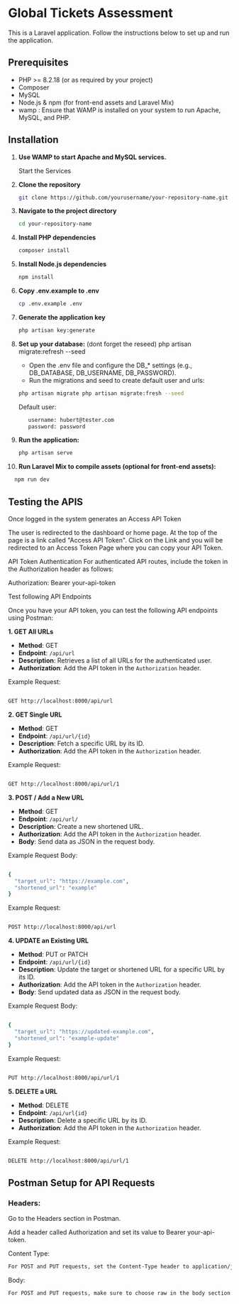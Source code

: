 # Global Tickets Assessment

This is a Laravel application. Follow the instructions below to set up and run the application.

## Prerequisites
- PHP >= 8.2.18 (or as required by your project)
- Composer
- MySQL 
- Node.js & npm (for front-end assets and Laravel Mix)
- wamp : Ensure that WAMP is installed on your system to run Apache, MySQL, and PHP.
## Installation



1. **Use WAMP to start Apache and MySQL services.**
   
   Start the Services

2. **Clone the repository**
   ```bash
   git clone https://github.com/yourusername/your-repository-name.git
   ```
3. **Navigate to the project directory**
   ```bash 
   cd your-repository-name
   ```
4. **Install PHP dependencies**
   ```bash 
   composer install   
   ```
5. **Install Node.js dependencies**
   ```bash 
   npm install
   ```
6. **Copy .env.example to .env**
   ```bash 
   cp .env.example .env
   ```
7. **Generate the application key**
   ```bash 
   php artisan key:generate
   ```
8. **Set up your database:** (dont forget the reseed) php artisan migrate:refresh --seed
   
   - Open the .env file and configure the DB_* settings (e.g., DB_DATABASE, DB_USERNAME, DB_PASSWORD).
   - Run the migrations and seed to create default user and urls:
   ```bash
   php artisan migrate php artisan migrate:fresh --seed
   ```
   Default user:
   ```bash
      username: hubert@tester.com
      password: password
   ```   
9. **Run the application:**
   ```bash 
   php artisan serve
    ```
10. **Run Laravel Mix to compile assets (optional for front-end assets):**
   ```bash 
     npm run dev
   ```

## Testing the APIS

Once logged in the system generates an Access API Token 

The user is redirected to the dashboard or home page. At the top of the page is a link  called "Access API Token".
Click on the Link and you will be redirected to an Access Token Page where you can copy your API Token.

API Token Authentication
For authenticated API routes, include the token in the Authorization header as follows:

Authorization: Bearer your-api-token

Test following API Endpoints  

Once you have your API token, you can test the following API endpoints using Postman:


**1. GET All URLs**

- **Method**: GET  
- **Endpoint**: `/api/url`  
- **Description**: Retrieves a list of all URLs for the authenticated user.  
- **Authorization**: Add the API token in the `Authorization` header.

Example Request:
```bash 

GET http://localhost:8000/api/url
```
**2. GET Single URL**

- **Method**: GET  
- **Endpoint**: `/api/url/{id}`  
- **Description**: Fetch a specific URL by its ID. 
- **Authorization**: Add the API token in the `Authorization` header.

Example Request:
```bash 

GET http://localhost:8000/api/url/1
```
**3. POST / Add a New URL**

- **Method**: GET  
- **Endpoint**: `/api/url/`  
- **Description**: Create a new shortened URL. 
- **Authorization**: Add the API token in the `Authorization` header.
- **Body**: Send data as JSON in the request body.

Example Request Body:
```bash 

{
  "target_url": "https://example.com",
  "shortened_url": "example"
}
```

Example Request:
```bash 

POST http://localhost:8000/api/url
```
**4. UPDATE an Existing URL**

- **Method**: PUT or PATCH 
- **Endpoint**: `/api/url/{id}`  
- **Description**: Update the target or shortened URL for a specific URL by its ID.
- **Authorization**: Add the API token in the `Authorization` header.
- **Body**: Send updated data as JSON in the request body.

Example Request Body:
```bash 

{
  "target_url": "https://updated-example.com",
  "shortened_url": "example-update"
}
```
Example Request:
```bash 

PUT http://localhost:8000/api/url/1
```
**5. DELETE a URL**

- **Method**: DELETE  
- **Endpoint**: `/api/url{id}`  
- **Description**: Delete a specific URL by its ID. 
- **Authorization**: Add the API token in the `Authorization` header.

Example Request:
```bash 

DELETE http://localhost:8000/api/url/1
```
## Postman Setup for API Requests
### Headers:

Go to the Headers section in Postman.

Add a header called Authorization and set its value to Bearer your-api-token.

Content Type:
```bash 
For POST and PUT requests, set the Content-Type header to application/json in the Headers section.
```
Body:
```bash 
For POST and PUT requests, make sure to choose raw in the body section and select JSON from the dropdown.
```